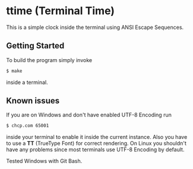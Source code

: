 # ttime (Terminal Time)
This is a simple clock inside the terminal using ANSI Escape Sequences.

## Getting Started
To build the program simply invoke
```sh
$ make
```
inside a terminal.

## Known issues
If you are on Windows and don't have enabled UTF-8 Encoding run
```sh
$ chcp.com 65001
```
inside your terminal to enable it inside the current instance.
Also you have to use a **TT** (TrueType Font) for correct rendering.
On Linux you shouldn't have any problems since most terminals use UTF-8 Encoding by default.

Tested Windows with Git Bash.